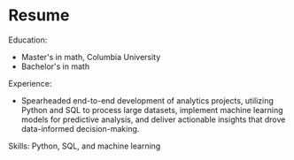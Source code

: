 # Resume

Education:
  - Master's in math, Columbia University
  - Bachelor's in math

Experience:
- Spearheaded end-to-end development of analytics projects, utilizing Python and SQL to process large datasets, implement machine learning models for predictive analysis, and deliver actionable insights that drove data-informed decision-making.

Skills:
  Python, SQL, and machine learning